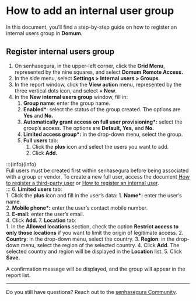 # How to add an internal user group

In this document, you’ll find a step-by-step guide on how to register an internal users group in **Domum**.

## **Register internal users group**

1. On senhasegura, in the upper-left corner, click the **Grid Menu**, represented by the nine squares, and select **Domum** **Remote Access.**  
2. In the side menu, select **Settings > Internal users > Groups**.  
3. In the report window, click the **View action** menu, represented by the three vertical dots icon, and select **+ New**.  
4. In the **New internal users group** window, fill in:  
   1. **Group name**: enter the group name.  
   2. **Enabled\***: select the status of the group created. The options are **Yes** and **No.**  
   3. **Automatically grant access on full user provisioning\*:** select the group’s access. The options are **Default, Yes,** and **No.**  
   4. **Limited access group\*:** in the drop-down menu, select the group.  
   5. **Full users** tab:  
      1. Click the **plus** icon and select the users you want to add.  
      2. Click **Add.**
<!-- Fix callout and link -->
:::(info)(Info)  
Full users must be created first within senhasegura before being associated with a group or vendor. To create a new full user, access the document [How to register a third-party user](/v3-33/docs/how-to-add-third-party-user) or [How to register an internal user](/v3-33/docs/how-to-add-an-internal-user).  
:::
   6. **Limited users** tab:  
      1. Click the **plus** icon and fill in the user’s data:
         1. **Name\*:** enter the user’s name.  
         2. **Mobile phone\*:** enter the user’s contact mobile number.  
         3. **E-mail:** enter the user’s email.  
         4. Click **Add.**
   7. **Location** tab:  
      1. In the **Allowed locations** section, check the option **Restrict access to only those locations** if you want to limit the origin of legitimate access.
      2. **Country**: in the drop-down menu, select the country.
      3. **Region**: in the drop-down menu, select the region of the selected country.
      4. Click **Add**. The selected country and region will be displayed in the **Location** list.
5. Click **Save.**

A confirmation message will be displayed, and the group will appear in the report list.

---

Do you still have questions? Reach out to the [senhasegura Community](https://community.senhasegura.io/).
